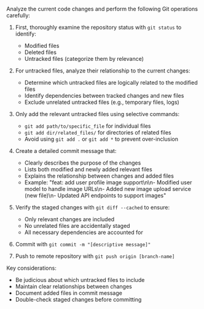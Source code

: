 Analyze the current code changes and perform the following Git operations carefully:

1. First, thoroughly examine the repository status with `git status` to identify:
   - Modified files
   - Deleted files
   - Untracked files (categorize them by relevance)

2. For untracked files, analyze their relationship to the current changes:
   - Determine which untracked files are logically related to the modified files
   - Identify dependencies between tracked changes and new files
   - Exclude unrelated untracked files (e.g., temporary files, logs)

3. Only add the relevant untracked files using selective commands:
   - `git add path/to/specific_file` for individual files
   - `git add dir/related_files/` for directories of related files
   - Avoid using `git add .` or `git add *` to prevent over-inclusion

4. Create a detailed commit message that:
   - Clearly describes the purpose of the changes
   - Lists both modified and newly added relevant files
   - Explains the relationship between changes and added files
   - Example: "feat: add user profile image support\n\n- Modified user model to handle image URLs\n- Added new image upload service (new file)\n- Updated API endpoints to support images"

5. Verify the staged changes with `git diff --cached` to ensure:
   - Only relevant changes are included
   - No unrelated files are accidentally staged
   - All necessary dependencies are accounted for

6. Commit with `git commit -m "[descriptive message]"`

7. Push to remote repository with `git push origin [branch-name]`

Key considerations:
- Be judicious about which untracked files to include
- Maintain clear relationships between changes
- Document added files in commit message
- Double-check staged changes before committing